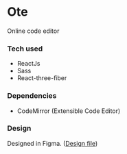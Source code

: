 # Ote
Online code editor

### Tech used
- ReactJs
- Sass
- React-three-fiber

### Dependencies
- CodeMirror (Extensible Code Editor)

### Design
Designed in Figma. ([Design file](https://www.figma.com/file/CEfXVHx3JnIfVRh5QWY6Jp/Online-text-editor-(Ote)?node-id=0%3A1))
